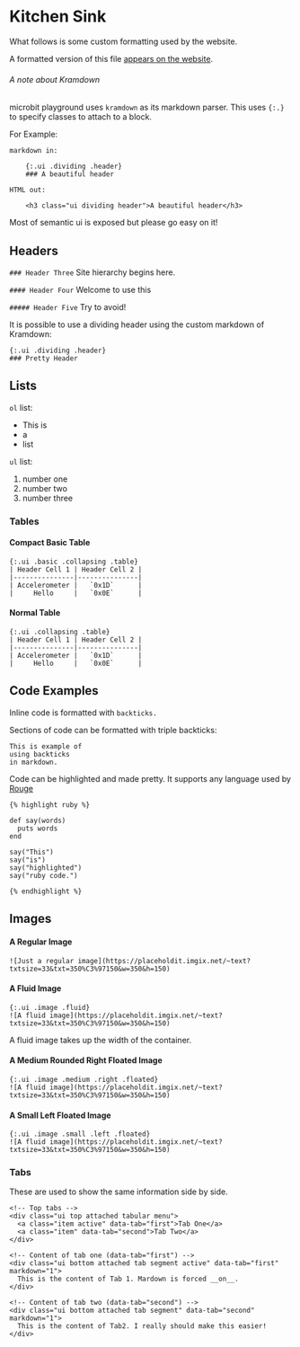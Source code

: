 # Kitchen Sink

What follows is some custom  formatting used by the website.

A formatted version of this file [appears on the website](https://microbit-playground.co.uk/about/how-to-contribute).

###### A note about Kramdown
microbit playground uses `kramdown` as its markdown parser. This uses `{:.}` to specify classes to attach to a block.

For Example:

```
markdown in:

    {:.ui .dividing .header}
    ### A beautiful header

HTML out:

    <h3 class="ui dividing header">A beautiful header</h3>
```

Most of semantic ui is exposed but please go easy on it!

## Headers
`### Header Three` Site hierarchy begins here.

`#### Header Four` Welcome to use this

`##### Header Five` Try to avoid!

It is possible to use a dividing header using the custom markdown of Kramdown:

```
{:.ui .dividing .header}
### Pretty Header
```

## Lists

`ol` list:
* This is
* a
* list

`ul` list:
1. number one
2. number two
3. number three

### Tables

#### Compact Basic Table
```
{:.ui .basic .collapsing .table}
| Header Cell 1 | Header Cell 2 |
|---------------|---------------|
| Accelerometer |   `0x1D`      |
|     Hello     |   `0x0E`      |
```
#### Normal Table

```
{:.ui .collapsing .table}
| Header Cell 1 | Header Cell 2 |
|---------------|---------------|
| Accelerometer |   `0x1D`      |
|     Hello     |   `0x0E`      |
```
## Code Examples

Inline code is formatted with `backticks.`

Sections of code can be formatted with triple backticks:

```
This is example of
using backticks
in markdown.
```

Code can be highlighted and made pretty. It supports any language used by [Rouge](https://github.com/jneen/rouge/wiki/List-of-supported-languages-and-lexers)

```
{% highlight ruby %}

def say(words)
  puts words
end

say("This")
say("is")
say("highlighted")
say("ruby code.")

{% endhighlight %}
```

## Images

#### A Regular Image
```
![Just a regular image](https://placeholdit.imgix.net/~text?txtsize=33&txt=350%C3%97150&w=350&h=150)
```

#### A Fluid Image
```
{:.ui .image .fluid}
![A fluid image](https://placeholdit.imgix.net/~text?txtsize=33&txt=350%C3%97150&w=350&h=150)
```

A fluid image takes up the width of the container.

#### A Medium Rounded Right Floated Image

```
{:.ui .image .medium .right .floated}
![A fluid image](https://placeholdit.imgix.net/~text?txtsize=33&txt=350%C3%97150&w=350&h=150)
```
#### A Small Left Floated Image
```
{:.ui .image .small .left .floated}
![A fluid image](https://placeholdit.imgix.net/~text?txtsize=33&txt=350%C3%97150&w=350&h=150)
```
### Tabs

These are used to show the same information side by side.

```
<!-- Top tabs -->
<div class="ui top attached tabular menu">
  <a class="item active" data-tab="first">Tab One</a>
  <a class="item" data-tab="second">Tab Two</a>
</div>

<!-- Content of tab one (data-tab="first") -->
<div class="ui bottom attached tab segment active" data-tab="first" markdown="1">
  This is the content of Tab 1. Mardown is forced __on__.
</div>

<!-- Content of tab two (data-tab="second") -->
<div class="ui bottom attached tab segment" data-tab="second" markdown="1">
  This is the content of Tab2. I really should make this easier!
</div>
```
